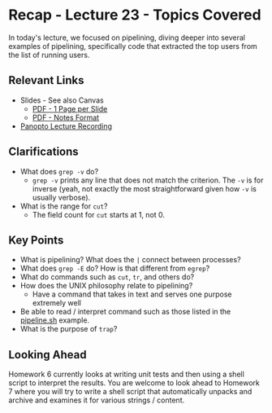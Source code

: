 # Recap - Lecture 23 - Topics Covered

In today's lecture, we focused on pipelining, diving deeper into several examples of pipelining, specifically code that extracted the top users from the list of running users. 

## Relevant Links

* Slides - See also Canvas
   * [PDF - 1 Page per Slide](https://canvas.nd.edu/files/4177270/download?download_frd=1)
   * [PDF - Notes Format](https://canvas.nd.edu/files/4177269/download?download_frd=1)
* [Panopto Lecture Recording](https://notredame.hosted.panopto.com/Panopto/Pages/Viewer.aspx?id=09849a7d-db62-4005-837e-b217011208b2)

## Clarifications

* What does `grep -v` do?
   * `grep -v` prints any line that does not match the criterion.  The `-v` is for inverse (yeah, not exactly the most straightforward given how `-v` is usually verbose).
* What is the range for `cut`?
   * The field count for `cut` starts at 1, not 0.  

## Key Points

* What is pipelining? What does the `|` connect between processes?
* What does `grep -E` do? How is that different from `egrep`?
* What do commands such as `cut`, `tr`, and others do?
* How does the UNIX philosophy relate to pipelining?
   * Have a command that takes in text and serves one purpose extremely well
* Be able to read / interpret command such as those listed in the [pipeline.sh](./pipeline.sh) example.
* What is the purpose of `trap`?

## Looking Ahead

Homework 6 currently looks at writing unit tests and then using a shell script to interpret the results.  You are welcome to look ahead to Homework 7 where you will try to write a shell script that automatically unpacks and archive and examines it for various strings / content.

